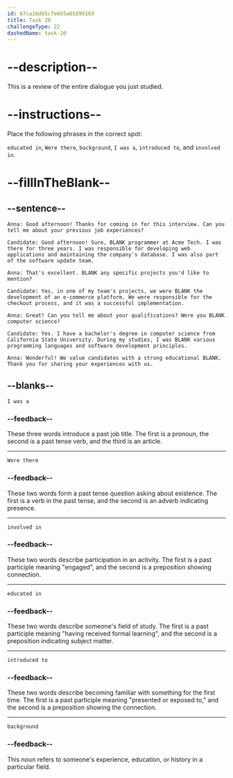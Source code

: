 ```yaml
---
id: 67ca16d65cfe665a65899103
title: Task 20
challengeType: 22
dashedName: task-20
---
```

<!-- REVIEW -->

# --description--

This is a review of the entire dialogue you just studied.

# --instructions--

Place the following phrases in the correct spot:

`educated in`, `Were there`, `background`, `I was a`, `introduced to`, and `involved in`.

# --fillInTheBlank--

## --sentence--

`Anna: Good afternoon! Thanks for coming in for this interview. Can you tell me about your previous job experiences?`  

`Candidate: Good afternoon! Sure, BLANK programmer at Acme Tech. I was there for three years. I was responsible for developing web applications and maintaining the company's database. I was also part of the software update team.`  

`Anna: That's excellent. BLANK any specific projects you'd like to mention?`  

`Candidate: Yes, in one of my team's projects, we were BLANK the development of an e-commerce platform. We were responsible for the checkout process, and it was a successful implementation.`  

`Anna: Great! Can you tell me about your qualifications? Were you BLANK computer science?`  

`Candidate: Yes. I have a bachelor's degree in computer science from California State University. During my studies, I was BLANK various programming languages and software development principles.`  

`Anna: Wonderful! We value candidates with a strong educational BLANK. Thank you for sharing your experiences with us.`  

## --blanks--

`I was a`  

### --feedback--  

These three words introduce a past job title. The first is a pronoun, the second is a past tense verb, and the third is an article. 

---

`Were there`  

### --feedback--  

These two words form a past tense question asking about existence. The first is a verb in the past tense, and the second is an adverb indicating presence.  

---

`involved in`  

### --feedback--  

These two words describe participation in an activity. The first is a past participle meaning "engaged", and the second is a preposition showing connection.  

---

`educated in`  

### --feedback--  

These two words describe someone's field of study. The first is a past participle meaning "having received formal learning", and the second is a preposition indicating subject matter.  

---

`introduced to`

### --feedback--  

These two words describe becoming familiar with something for the first time. The first is a past participle meaning "presented or exposed to," and the second is a preposition showing the connection.  

---

`background`

### --feedback--  

This noun refers to someone's experience, education, or history in a particular field.
